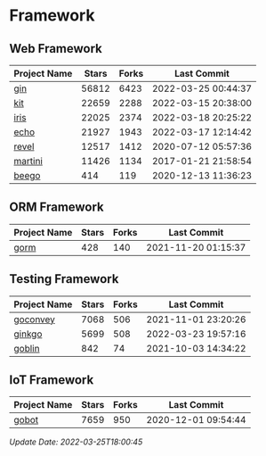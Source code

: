 # Framework

## Web Framework
| Project Name | Stars | Forks | Last Commit |
| ------------ | ----- | ----- | ----------- |
| [gin](https://github.com/gin-gonic/gin) | 56812 | 6423 | 2022-03-25 00:44:37 |
| [kit](https://github.com/go-kit/kit) | 22659 | 2288 | 2022-03-15 20:38:00 |
| [iris](https://github.com/kataras/iris) | 22025 | 2374 | 2022-03-18 20:25:22 |
| [echo](https://github.com/labstack/echo) | 21927 | 1943 | 2022-03-17 12:14:42 |
| [revel](https://github.com/revel/revel) | 12517 | 1412 | 2020-07-12 05:57:36 |
| [martini](https://github.com/go-martini/martini) | 11426 | 1134 | 2017-01-21 21:58:54 |
| [beego](https://github.com/astaxie/beego) | 414 | 119 | 2020-12-13 11:36:23 |

## ORM Framework
| Project Name | Stars | Forks | Last Commit |
| ------------ | ----- | ----- | ----------- |
| [gorm](https://github.com/jinzhu/gorm) | 428 | 140 | 2021-11-20 01:15:37 |

## Testing Framework
| Project Name | Stars | Forks | Last Commit |
| ------------ | ----- | ----- | ----------- |
| [goconvey](https://github.com/smartystreets/goconvey) | 7068 | 506 | 2021-11-01 23:20:26 |
| [ginkgo](https://github.com/onsi/ginkgo) | 5699 | 508 | 2022-03-23 19:57:16 |
| [goblin](https://github.com/franela/goblin) | 842 | 74 | 2021-10-03 14:34:22 |

## IoT Framework
| Project Name | Stars | Forks | Last Commit |
| ------------ | ----- | ----- | ----------- |
| [gobot](https://github.com/hybridgroup/gobot) | 7659 | 950 | 2020-12-01 09:54:44 |

*Update Date: 2022-03-25T18:00:45*